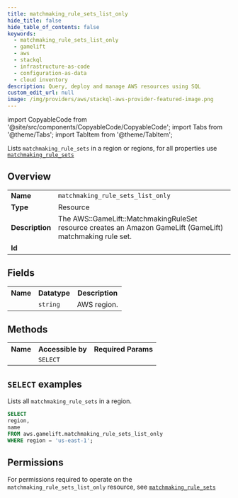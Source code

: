 ```yaml
---
title: matchmaking_rule_sets_list_only
hide_title: false
hide_table_of_contents: false
keywords:
  - matchmaking_rule_sets_list_only
  - gamelift
  - aws
  - stackql
  - infrastructure-as-code
  - configuration-as-data
  - cloud inventory
description: Query, deploy and manage AWS resources using SQL
custom_edit_url: null
image: /img/providers/aws/stackql-aws-provider-featured-image.png
---
```


import CopyableCode from '@site/src/components/CopyableCode/CopyableCode';
import Tabs from '@theme/Tabs';
import TabItem from '@theme/TabItem';

Lists <code>matchmaking_rule_sets</code> in a region or regions, for all properties use <a href="/providers/aws/serviceName/matchmaking_rule_sets/"><code>matchmaking_rule_sets</code></a>

## Overview
<table><tbody>
<tr><td><b>Name</b></td><td><code>matchmaking_rule_sets_list_only</code></td></tr>
<tr><td><b>Type</b></td><td>Resource</td></tr>
<tr><td><b>Description</b></td><td>The AWS::GameLift::MatchmakingRuleSet resource creates an Amazon GameLift (GameLift) matchmaking rule set.</td></tr>
<tr><td><b>Id</b></td><td><CopyableCode code="aws.gamelift.matchmaking_rule_sets_list_only" /></td></tr>
</tbody></table>

## Fields
<table><tbody><tr><th>Name</th><th>Datatype</th><th>Description</th></tr><tr><td><CopyableCode code="region" /></td><td><code>string</code></td><td>AWS region.</td></tr>
</tbody></table>

## Methods

<table><tbody>
  <tr>
    <th>Name</th>
    <th>Accessible by</th>
    <th>Required Params</th>
  </tr>
  <tr>
    <td><CopyableCode code="list_resources" /></td>
    <td><code>SELECT</code></td>
    <td><CopyableCode code="region" /></td>
  </tr>
</tbody></table>

## `SELECT` examples
Lists all <code>matchmaking_rule_sets</code> in a region.
```sql
SELECT
region,
name
FROM aws.gamelift.matchmaking_rule_sets_list_only
WHERE region = 'us-east-1';
```


## Permissions

For permissions required to operate on the <code>matchmaking_rule_sets_list_only</code> resource, see <a href="/providers/aws/gamelift/matchmaking_rule_sets/#permissions"><code>matchmaking_rule_sets</code></a>

